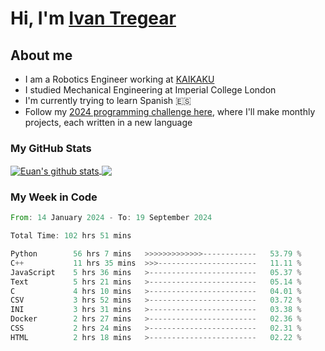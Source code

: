 # Hi, I'm [Ivan Tregear](https://www.linkedin.com/in/ivantregear/)

## About me

* I am a Robotics Engineer working at [KAIKAKU](https://github.com/KAIKAKU-AI)
* I studied Mechanical Engineering at Imperial College London
* I'm currently trying to learn Spanish :es:
* Follow my [2024 programming challenge here](https://github.com/ITregear?tab=repositories), where I'll make monthly projects, each written in a new language


### My GitHub Stats

<a href="#my-github-stats">
  <img align="center" src="https://github-readme-stats.vercel.app/api?username=itregear&count_private=true&show_icons=true&include_all_commits=true&theme=material-palenight" alt="Euan's github stats" />
</a>

<a href="#my-github-stats">
  <img align="center" src="https://github-readme-stats.vercel.app/api/top-langs/?username=itregear&layout=compact&theme=material-palenight" />
</a>

### My Week in Code
<!--START_SECTION:waka-->

```rust
From: 14 January 2024 - To: 19 September 2024

Total Time: 102 hrs 51 mins

Python        56 hrs 7 mins   >>>>>>>>>>>>>------------   53.79 %
C++           11 hrs 35 mins  >>>----------------------   11.11 %
JavaScript    5 hrs 36 mins   >------------------------   05.37 %
Text          5 hrs 21 mins   >------------------------   05.14 %
C             4 hrs 10 mins   >------------------------   04.01 %
CSV           3 hrs 52 mins   >------------------------   03.72 %
INI           3 hrs 31 mins   >------------------------   03.38 %
Docker        2 hrs 27 mins   >------------------------   02.36 %
CSS           2 hrs 24 mins   >------------------------   02.31 %
HTML          2 hrs 18 mins   >------------------------   02.22 %
```

<!--END_SECTION:waka-->
